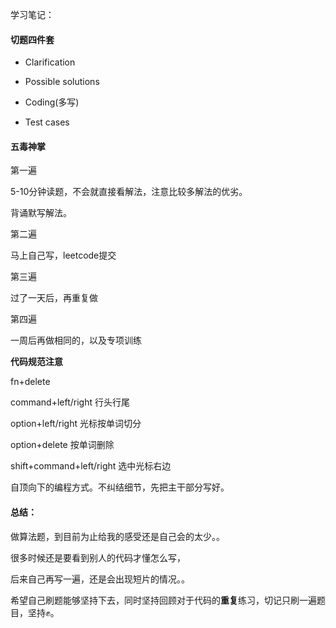 学习笔记：
#### 切题四件套

- Clarification

- Possible solutions

- Coding(多写)

- Test cases

#### 五毒神掌

第一遍

5-10分钟读题，不会就直接看解法，注意比较多解法的优劣。

背诵默写解法。

第二遍

马上自己写，leetcode提交

第三遍

过了一天后，再重复做

第四遍

一周后再做相同的，以及专项训练

**代码规范注意**

fn+delete

command+left/right 行头行尾

option+left/right  	 光标按单词切分

option+delete 按单词删除

shift+command+left/right 选中光标右边

自顶向下的编程方式。不纠结细节，先把主干部分写好。

#### 总结：

做算法题，到目前为止给我的感受还是自己会的太少。。

很多时候还是要看到别人的代码才懂怎么写，

后来自己再写一遍，还是会出现短片的情况。。

希望自己刷题能够坚持下去，同时坚持回顾对于代码的**重复**练习，切记只刷一遍题目，坚持✊。